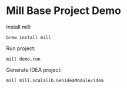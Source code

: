 Mill Base Project Demo
======================

Install mill:

```
brew install mill
```

Run project:

```
mill demo.run
```

Generate IDEA project:

```
mill mill.scalalib.GenIdeaModule/idea
```
